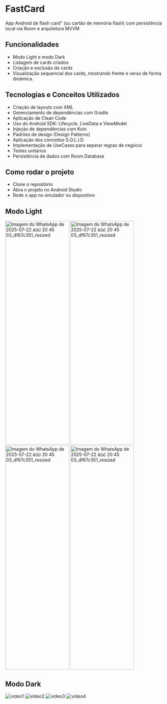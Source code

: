# FastCard
App Android de flash card" (ou cartão de memória flash) com persistência local via Room e arquitetura MVVM

## Funcionalidades
- Modo Light e modo Dark
- Listagem de cards criados
- Criação e exclusão de cards
- Visualização sequencial dos cards, mostrando frente e verso de forma dinâmica.
  
## Tecnologias e Conceitos Utilizados
- Criação de layouts com XML
- Gerenciamento de dependências com Gradle
- Aplicação de Clean Code
- Uso do Android SDK: Lifecycle, LiveData e ViewModel
- Injeção de dependências com Koin
- Padrões de design (Design Patterns)
- Aplicação dos conceitos S.O.L.I.D
- Implementação de UseCases para separar regras de negócio
- Testes unitários
- Persistência de dados com Room Database

## Como rodar o projeto
- Clone o repositório
- Abra o projeto no Android Studio
- Rode o app no emulador ou dispositivo

## Modo Light 
<img width="200" height="700" alt="Imagem do WhatsApp de 2025-07-22 à(s) 20 45 03_df67c351_resized" src="https://github.com/user-attachments/assets/502217a9-6cca-451e-9251-9c5b0556f38a" />
<img width="200" height="700" alt="Imagem do WhatsApp de 2025-07-22 à(s) 20 45 03_df67c351_resized" src="https://github.com/user-attachments/assets/e8cce6db-08ee-40f5-9c49-b59ac48d35a6" />
<img width="200" height="700" alt="Imagem do WhatsApp de 2025-07-22 à(s) 20 45 03_df67c351_resized" src="https://github.com/user-attachments/assets/393f0a87-2978-43ed-a6de-7cc9fda5e65f" />
<img width="200" height="700" alt="Imagem do WhatsApp de 2025-07-22 à(s) 20 45 03_df67c351_resized" src="https://github.com/user-attachments/assets/a861067b-b38c-49ab-8bd6-4ce3c1cc4345" />

## Modo Dark
![video1](https://github.com/user-attachments/assets/f82221a2-2b34-4b0d-a5b7-836e9cc6e981)
![video2](https://github.com/user-attachments/assets/2dc7f3c7-155c-4b58-889a-7dd6370aa37a)
![video3](https://github.com/user-attachments/assets/bc9271b3-0730-4091-bd44-fa6296857df5)
![video4](https://github.com/user-attachments/assets/c0b8934f-3473-4b29-8ef3-d156e73eac36)



